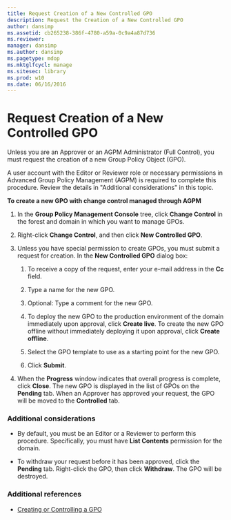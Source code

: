 ```yaml
---
title: Request Creation of a New Controlled GPO
description: Request the Creation of a New Controlled GPO
author: dansimp
ms.assetid: cb265238-386f-4780-a59a-0c9a4a87d736
ms.reviewer: 
manager: dansimp
ms.author: dansimp
ms.pagetype: mdop
ms.mktglfcycl: manage
ms.sitesec: library
ms.prod: w10
ms.date: 06/16/2016
---
```



# Request Creation of a New Controlled GPO


Unless you are an Approver or an AGPM Administrator (Full Control), you must request the creation of a new Group Policy Object (GPO).

A user account with the Editor or Reviewer role or necessary permissions in Advanced Group Policy Management (AGPM) is required to complete this procedure. Review the details in "Additional considerations" in this topic.

**To create a new GPO with change control managed through AGPM**

1.  In the **Group Policy Management Console** tree, click **Change Control** in the forest and domain in which you want to manage GPOs.

2.  Right-click **Change Control**, and then click **New Controlled GPO**.

3.  Unless you have special permission to create GPOs, you must submit a request for creation. In the **New Controlled GPO** dialog box:

    1.  To receive a copy of the request, enter your e-mail address in the **Cc** field.

    2.  Type a name for the new GPO.

    3.  Optional: Type a comment for the new GPO.

    4.  To deploy the new GPO to the production environment of the domain immediately upon approval, click **Create live**. To create the new GPO offline without immediately deploying it upon approval, click **Create offline**.

    5.  Select the GPO template to use as a starting point for the new GPO.

    6.  Click **Submit**.

4.  When the **Progress** window indicates that overall progress is complete, click **Close**. The new GPO is displayed in the list of GPOs on the **Pending** tab. When an Approver has approved your request, the GPO will be moved to the **Controlled** tab.

### Additional considerations

-   By default, you must be an Editor or a Reviewer to perform this procedure. Specifically, you must have **List Contents** permission for the domain.

-   To withdraw your request before it has been approved, click the **Pending** tab. Right-click the GPO, then click **Withdraw**. The GPO will be destroyed.

### Additional references

-   [Creating or Controlling a GPO](creating-or-controlling-a-gpo-agpm40-ed.md)

 

 





